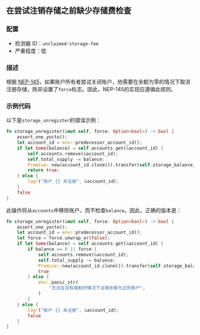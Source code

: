
## 在尝试注销存储之前缺少存储费检查

### 配置

* 检测器 ID：`unclaimed-storage-fee`
* 严重程度：低

### 描述

根据 [NEP-145](https://github.com/near/NEPs/blob/master/neps/nep-0145.md#5-account-gracefully-closes-registration)，如果账户所有者尝试关闭账户，他需要在余额为零的情况下取消注册存储，除非设置了`force`标志。因此，NEP-145的实现应遵循此规则。

### 示例代码

以下是`storage_unregister`的错误示例：

```rust
fn storage_unregister(&mut self, force: Option<bool>) -> bool {
    assert_one_yocto();
    let account_id = env::predecessor_account_id();
    if let Some(balance) = self.accounts.get(&account_id) {
        self.accounts.remove(&account_id);
        self.total_supply -= balance;
        Promise::new(account_id.clone()).transfer(self.storage_balance_bounds().min.0 + 1);
        return true;
    } else {
        log!("账户 {} 未注册", &account_id);
    }
    false
}
```

此操作将从`accounts`中移除账户，而不检查`balance`。因此，正确的版本是：

```rust
fn storage_unregister(&mut self, force: Option<bool>) -> bool {
    assert_one_yocto();
    let account_id = env::predecessor_account_id();
    let force = force.unwrap_or(false);
    if let Some(balance) = self.accounts.get(&account_id) {
        if balance == 0 || force {
            self.accounts.remove(&account_id);
            self.total_supply -= balance;
            Promise::new(account_id.clone()).transfer(self.storage_balance_bounds().min.0 + 1);
            true
        } else {
            env::panic_str(
                "无法在没有强制的情况下注销余额为正的账户",
            )
        }
    } else {
        log!("账户 {} 未注册", &account_id);
        false
    }
}
```
